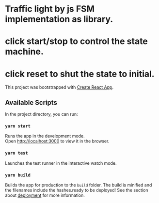 # Traffic light by js FSM implementation as library.

# click start/stop to control the state machine.

# click reset to shut the state to initial.

This project was bootstrapped with [Create React App](https://github.com/facebook/create-react-app).

## Available Scripts

In the project directory, you can run:

### `yarn start`

Runs the app in the development mode.\
Open [http://localhost:3000](http://localhost:3000) to view it in the browser.

### `yarn test`

Launches the test runner in the interactive watch mode.

### `yarn build`

Builds the app for production to the `build` folder.
The build is minified and the filenames include the hashes.ready to be deployed!
See the section about [deployment](https://facebook.github.io/create-react-app/docs/deployment) for more information.
